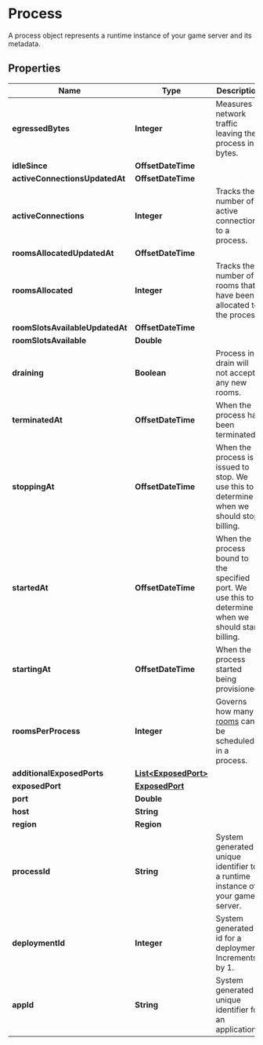 

# Process

A process object represents a runtime instance of your game server and its metadata.

## Properties

| Name | Type | Description | Notes |
|------------ | ------------- | ------------- | -------------|
|**egressedBytes** | **Integer** | Measures network traffic leaving the process in bytes. |  |
|**idleSince** | **OffsetDateTime** |  |  |
|**activeConnectionsUpdatedAt** | **OffsetDateTime** |  |  |
|**activeConnections** | **Integer** | Tracks the number of active connections to a process. |  |
|**roomsAllocatedUpdatedAt** | **OffsetDateTime** |  |  |
|**roomsAllocated** | **Integer** | Tracks the number of rooms that have been allocated to the process. |  |
|**roomSlotsAvailableUpdatedAt** | **OffsetDateTime** |  |  |
|**roomSlotsAvailable** | **Double** |  |  |
|**draining** | **Boolean** | Process in drain will not accept any new rooms. |  |
|**terminatedAt** | **OffsetDateTime** | When the process has been terminated. |  |
|**stoppingAt** | **OffsetDateTime** | When the process is issued to stop. We use this to determine when we should stop billing. |  |
|**startedAt** | **OffsetDateTime** | When the process bound to the specified port. We use this to determine when we should start billing. |  |
|**startingAt** | **OffsetDateTime** | When the process started being provisioned. |  |
|**roomsPerProcess** | **Integer** | Governs how many [rooms](https://hathora.dev/docs/concepts/hathora-entities#room) can be scheduled in a process. |  |
|**additionalExposedPorts** | [**List&lt;ExposedPort&gt;**](ExposedPort.md) |  |  |
|**exposedPort** | [**ExposedPort**](ExposedPort.md) |  |  |
|**port** | **Double** |  |  |
|**host** | **String** |  |  |
|**region** | **Region** |  |  |
|**processId** | **String** | System generated unique identifier to a runtime instance of your game server. |  |
|**deploymentId** | **Integer** | System generated id for a deployment. Increments by 1. |  |
|**appId** | **String** | System generated unique identifier for an application. |  |



